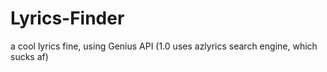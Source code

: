 # Lyrics-Finder
a cool lyrics fine, using Genius API (1.0 uses azlyrics search engine, which sucks af)
